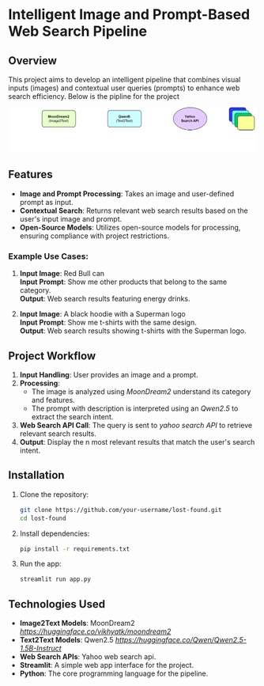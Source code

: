 # Intelligent Image and Prompt-Based Web Search Pipeline

## Overview

This project aims to develop an intelligent pipeline that combines visual inputs (images) and contextual user queries (prompts) to enhance web search efficiency. Below is the pipline for the project

![Logo](./images/flow.png)

## Features

- **Image and Prompt Processing**: Takes an image and user-defined prompt as input.
- **Contextual Search**: Returns relevant web search results based on the user's input image and prompt.
- **Open-Source Models**: Utilizes open-source models for processing, ensuring compliance with project restrictions.

### Example Use Cases:

1. **Input Image**: Red Bull can  
   **Input Prompt**: Show me other products that belong to the same category.  
   **Output**: Web search results featuring energy drinks.

2. **Input Image**: A black hoodie with a Superman logo  
   **Input Prompt**: Show me t-shirts with the same design.  
   **Output**: Web search results showing t-shirts with the Superman logo.


## Project Workflow

1. **Input Handling**: User provides an image and a prompt.
2. **Processing**:
   - The image is analyzed using *MoonDream2* understand its category and features.
   - The prompt with description is interpreted using an *Qwen2.5* to extract the search intent.
3. **Web Search API Call**: The query is sent to *yahoo search API* to retrieve relevant search results.
4. **Output**: Display the n most relevant results that match the user's search intent.

## Installation

1. Clone the repository:

    ```bash
    git clone https://github.com/your-username/lost-found.git
    cd lost-found
    ```

2. Install dependencies:

    ```bash
    pip install -r requirements.txt
    ```

3. Run the app:

    ```bash
    streamlit run app.py
    ```

## Technologies Used

- **Image2Text Models**: MoonDream2  *https://huggingface.co/vikhyatk/moondream2*
- **Text2Text Models**: Qwen2.5  *https://huggingface.co/Qwen/Qwen2.5-1.5B-Instruct* 
- **Web Search APIs**: Yahoo web search api.
- **Streamlit**: A simple web app interface for  the project.
- **Python**: The core programming language for the pipeline.

